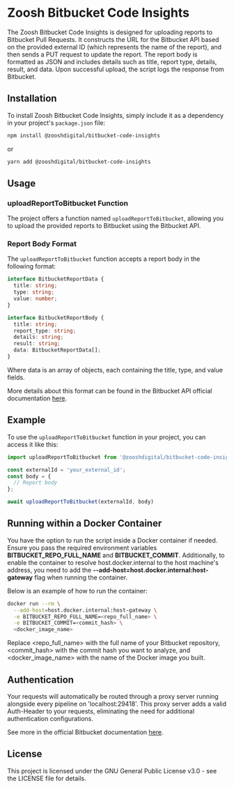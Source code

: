 # Zoosh Bitbucket Code Insights

The Zoosh Bitbucket Code Insights is designed for uploading reports to Bitbucket Pull Requests. It constructs the URL for the Bitbucket API based on the provided external ID (which represents the name of the report), and then sends a PUT request to update the report. The report body is formatted as JSON and includes details such as title, report type, details, result, and data. Upon successful upload, the script logs the response from Bitbucket.

## Installation

To install Zoosh Bitbucket Code Insights, simply include it as a dependency in your project's `package.json` file:

```bash
npm install @zooshdigital/bitbucket-code-insights
```

or

```bash
yarn add @zooshdigital/bitbucket-code-insights
```

## Usage

### uploadReportToBitbucket Function

The project offers a function named `uploadReportToBitbucket`, allowing you to upload the provided reports to Bitbucket using the Bitbucket API.

### Report Body Format

The `uploadReportToBitbucket` function accepts a report body in the following format:

```typescript
interface BitbucketReportData {
  title: string;
  type: string;
  value: number;
}

interface BitbucketReportBody {
  title: string;
  report_type: string;
  details: string;
  result: string;
  data: BitbucketReportData[];
}
```

Where data is an array of objects, each containing the title, type, and value fields.

More details about this format can be found in the Bitbucket API official documentation [here](https://developer.atlassian.com/cloud/bitbucket/rest/api-group-reports/#api-repositories-workspace-repo-slug-commit-commit-reports-reportid-put).

## Example

To use the `uploadReportToBitbucket` function in your project, you can access it like this:

```typescript
import uploadReportToBitbucket from '@zooshdigital/bitbucket-code-insights';

const externalId = 'your_external_id';
const body = {
  // Report body
};

await uploadReportToBitbucket(externalId, body)
```

## Running within a Docker Container

You have the option to run the script inside a Docker container if needed. Ensure you pass the required environment variables **BITBUCKET_REPO_FULL_NAME** and **BITBUCKET_COMMIT**. Additionally, to enable the container to resolve host.docker.internal to the host machine's address, you need to add the **--add-host=host.docker.internal:host-gateway** flag when running the container.

Below is an example of how to run the container:

```bash
docker run --rm \
  --add-host=host.docker.internal:host-gateway \
  -e BITBUCKET_REPO_FULL_NAME=<repo_full_name> \
  -e BITBUCKET_COMMIT=<commit_hash> \
  <docker_image_name>
```

Replace <repo_full_name> with the full name of your Bitbucket repository, <commit_hash> with the commit hash you want to analyze, and <docker_image_name> with the name of the Docker image you built.

## Authentication

Your requests will automatically be routed through a proxy server running alongside every pipeline on 'localhost:29418'. This proxy server adds a valid Auth-Header to your requests, eliminating the need for additional authentication configurations.

See more in the official Bitbucket documentation [here](https://support.atlassian.com/bitbucket-cloud/docs/code-insights/).

## License

This project is licensed under the GNU General Public License v3.0 - see the LICENSE file for details.
